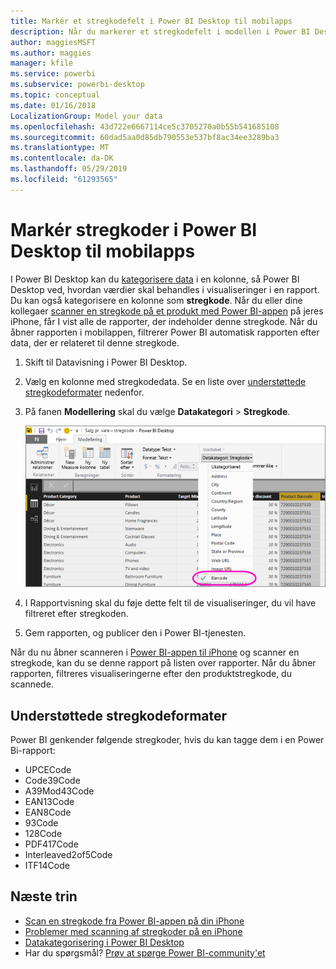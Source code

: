 ```yaml
---
title: Markér et stregkodefelt i Power BI Desktop til mobilapps
description: Når du markerer et stregkodefelt i modellen i Power BI Desktop, kan du automatisk filtrere data efter stregkoder i Power BI-appen på din iPhone.
author: maggiesMSFT
ms.author: maggies
manager: kfile
ms.service: powerbi
ms.subservice: powerbi-desktop
ms.topic: conceptual
ms.date: 01/16/2018
LocalizationGroup: Model your data
ms.openlocfilehash: 43d722e6667114ce5c3705270a0b55b541685108
ms.sourcegitcommit: 60dad5aa0d85db790553e537bf8ac34ee3289ba3
ms.translationtype: MT
ms.contentlocale: da-DK
ms.lasthandoff: 05/29/2019
ms.locfileid: "61293565"
---
```

# <a name="tag-barcodes-in-power-bi-desktop-for-the-mobile-apps"></a>Markér stregkoder i Power BI Desktop til mobilapps

I Power BI Desktop kan du [kategorisere data](desktop-data-categorization.md) i en kolonne, så Power BI Desktop ved, hvordan værdier skal behandles i visualiseringer i en rapport. Du kan også kategorisere en kolonne som **stregkode**. Når du eller dine kollegaer [scanner en stregkode på et produkt med Power BI-appen](consumer/mobile/mobile-apps-scan-barcode-iphone.md) på jeres iPhone, får I vist alle de rapporter, der indeholder denne stregkode. Når du åbner rapporten i mobilappen, filtrerer Power BI automatisk rapporten efter data, der er relateret til denne stregkode.

1. Skift til Datavisning i Power BI Desktop.
2. Vælg en kolonne med stregkodedata. Se en liste over [understøttede stregkodeformater](#supported-barcode-formats) nedenfor.
3. På fanen **Modellering** skal du vælge **Datakategori** > **Stregkode**.
   
    ![Liste over datakategorier](media/desktop-mobile-barcodes/power-bi-desktop-barcode.png)
4. I Rapportvisning skal du føje dette felt til de visualiseringer, du vil have filtreret efter stregkoden.
5. Gem rapporten, og publicer den i Power BI-tjenesten.

Når du nu åbner scanneren i [Power BI-appen til iPhone](consumer/mobile/mobile-iphone-app-get-started.md) og scanner en stregkode, kan du se denne rapport på listen over rapporter. Når du åbner rapporten, filtreres visualiseringerne efter den produktstregkode, du scannede.

## <a name="supported-barcode-formats"></a>Understøttede stregkodeformater
Power BI genkender følgende stregkoder, hvis du kan tagge dem i en Power Bi-rapport: 

* UPCECode 
* Code39Code  
* A39Mod43Code 
* EAN13Code 
* EAN8Code  
* 93Code  
* 128Code 
* PDF417Code 
* Interleaved2of5Code 
* ITF14Code 

## <a name="next-steps"></a>Næste trin
* [Scan en stregkode fra Power BI-appen på din iPhone](consumer/mobile/mobile-apps-scan-barcode-iphone.md)
* [Problemer med scanning af stregkoder på en iPhone](consumer/mobile/mobile-apps-scan-barcode-iphone.md#issues-with-scanning-a-barcode)
* [Datakategorisering i Power BI Desktop](desktop-data-categorization.md)  
* Har du spørgsmål? [Prøv at spørge Power BI-community'et](http://community.powerbi.com/)

